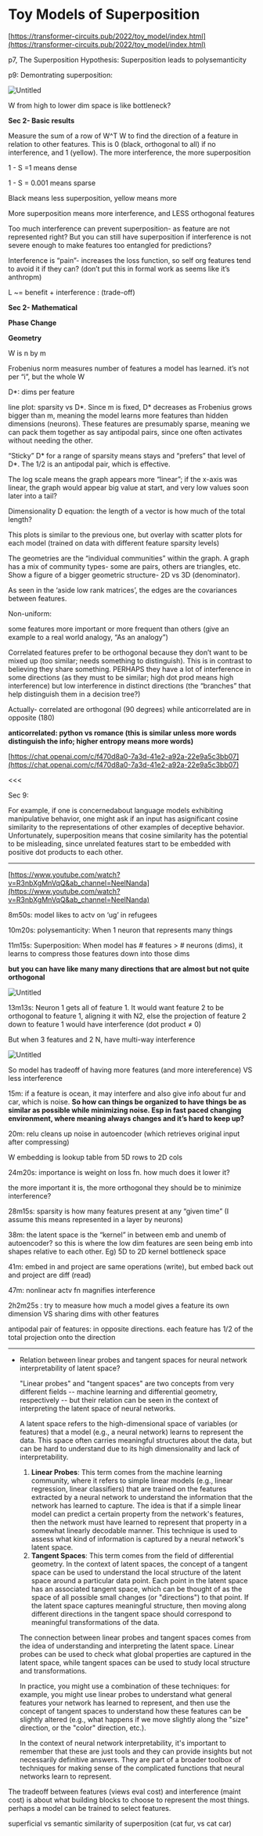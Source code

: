 # Toy Models of Superposition

[https://transformer-circuits.pub/2022/toy_model/index.html](https://transformer-circuits.pub/2022/toy_model/index.html)

p7, The Superposition Hypothesis: Superposition leads to polysemanticity

p9: Demontrating superposition:

![Untitled](Toy%20Models%20of%20Superposition%209538794a63a541ebbd6aa19b19195839/Untitled.png)

W from high to lower dim space is like bottleneck?

**************************Sec 2- Basic results**************************

Measure the sum of a row of W^T W to find the direction of a feature in relation to other features. This is 0 (black, orthogonal to all) if no interference, and 1 (yellow). The more interference, the more superposition

1 - S =1 means dense

1 - S = 0.001 means sparse

Black means less superposition, yellow means more

More superposition means more interference, and LESS orthogonal features

Too much interference can prevent superposition- as feature are not represented right? But you can still have superposition if interference is not severe enough to make features too entangled for predictions?

Interference is “pain”- increases the loss function, so self org features tend to avoid it if they can? (don’t put this in formal work as seems like it’s anthropm)

L ~= benefit + interference : (trade-off)

**Sec 2- Mathematical**

************************Phase Change************************

**Geometry**

W is n by m

Frobenius norm measures number of features a model has learned. it’s not per “i”, but the whole W

D*: dims per feature

line plot: sparsity vs D*. Since m is fixed, D* decreases as Frobenius grows bigger than m, meaning the model learns more features than hidden dimensions (neurons). These features are presumably sparse, meaning we can pack them together as say antipodal pairs, since one often activates without needing the other.

“Sticky” D* for a range of sparsity means stays and “prefers” that level of D*. The 1/2 is an antipodal pair, which is effective.

The log scale means the graph appears more “linear”; if the x-axis was linear, the graph would appear big value at start, and very low values soon later into a tail?

Dimensionality D equation: the length of a vector is how much of the total length?

This plots is similar to the previous one, but overlay with scatter plots for each model (trained on data with different feature sparsity levels)

The geometries are the “individual communities” within the graph. A graph has a mix of community types- some are pairs, others are triangles, etc. Show a figure of a bigger geometric structure- 2D vs 3D (denominator).

As seen in the ‘aside low rank matrices’, the edges are the covariances between features.

Non-uniform:

some features more important or more frequent than others (give an example to a real world analogy, “As an analogy”)

Correlated features prefer to be orthogonal because they don’t want to be mixed up (too similar; needs something to distinguish). This is in contrast to believing they share something. PERHAPS they have a lot of interference in some directions (as they must to be similar; high dot prod means high interference) but low interference in distinct directions (the “branches” that help distinguish them in a decision tree?)

Actually- correlated are orthogonal (90 degrees) while anticorrelated are in opposite (180)

**anticorrelated: python vs romance (this is similar unless more words distinguish the info; higher entropy means more words)**

[https://chat.openai.com/c/f470d8a0-7a3d-41e2-a92a-22e9a5c3bb07](https://chat.openai.com/c/f470d8a0-7a3d-41e2-a92a-22e9a5c3bb07)

<<<

Sec 9:

For example, if one is concernedabout language models exhibiting manipulative behavior, one might ask if an input has asignificant cosine similarity to the representations of other examples of deceptive behavior. Unfortunately, superposition means that cosine similarity has the potential to be misleading, since unrelated features start to be embedded with positive dot products to each other.

---

[https://www.youtube.com/watch?v=R3nbXgMnVqQ&ab_channel=NeelNanda](https://www.youtube.com/watch?v=R3nbXgMnVqQ&ab_channel=NeelNanda)

8m50s: model likes to actv on ‘ug’ in refugees

10m20s: polysemanticity: When 1 neuron that represents many things

11m15s: Superposition: When model has # features > # neurons (dims), it learns to compress those features down into those dims

**but you can have like many many directions that are almost but not quite orthogonal** 

![Untitled](Toy%20Models%20of%20Superposition%209538794a63a541ebbd6aa19b19195839/Untitled%201.png)

13m13s: Neuron 1 gets all of feature 1. It would want feature 2 to be orthogonal to feature 1, aligning it with N2, else the projection of feature 2 down to feature 1 would have interference (dot product ≠ 0)

But when 3 features and 2 N, have multi-way interference

![Untitled](Toy%20Models%20of%20Superposition%209538794a63a541ebbd6aa19b19195839/Untitled%202.png)

So model has tradeoff of having more features (and more intereference) VS less interference

15m: if a feature is ocean, it may interfere and also give info about fur and car, which is noise. **********************************************************************So how can things be organized to have things be as similar as possible while minimizing noise. Esp in fast paced changing environment, where meaning always changes and it’s hard to keep up?**********************************************************************

20m: relu cleans up noise in autoencoder (which retrieves original input after compressing)

W embedding is lookup table from 5D rows to 2D cols

24m20s: importance is weight on loss fn. how much does it lower it?

the more important it is, the more orthogonal they should be to minimize interference?

28m15s: sparsity is how many features present at any “given time” (I assume this means represented in a layer by neurons)

38m: the latent space is the “kernel” in between emb and unemb of autoencoder? so this is where the low dim features are seen being emb into shapes relative to each other. Eg) 5D to 2D kernel bottleneck space

41m: embed in and project are same operations (write), but embed back out and project are diff (read)

47m: nonlinear actv fn magnifies interference

2h2m25s : try to measure how much a model gives a feature its own dimension VS sharing dims with other features

antipodal pair of features: in opposite directions. each feature has 1/2 of the total projection onto the direction

---

- Relation between linear probes and tangent spaces for neural network interpretability of latent space?
    
    "Linear probes" and "tangent spaces" are two concepts from very different fields -- machine learning and differential geometry, respectively -- but their relation can be seen in the context of interpreting the latent space of neural networks.
    
    A latent space refers to the high-dimensional space of variables (or features) that a model (e.g., a neural network) learns to represent the data. This space often carries meaningful structures about the data, but can be hard to understand due to its high dimensionality and lack of interpretability.
    
    1. **Linear Probes**: This term comes from the machine learning community, where it refers to simple linear models (e.g., linear regression, linear classifiers) that are trained on the features extracted by a neural network to understand the information that the network has learned to capture. The idea is that if a simple linear model can predict a certain property from the network's features, then the network must have learned to represent that property in a somewhat linearly decodable manner. This technique is used to assess what kind of information is captured by a neural network's latent space.
    2. **Tangent Spaces**: This term comes from the field of differential geometry. In the context of latent spaces, the concept of a tangent space can be used to understand the local structure of the latent space around a particular data point. Each point in the latent space has an associated tangent space, which can be thought of as the space of all possible small changes (or "directions") to that point. If the latent space captures meaningful structure, then moving along different directions in the tangent space should correspond to meaningful transformations of the data.
    
    The connection between linear probes and tangent spaces comes from the idea of understanding and interpreting the latent space. Linear probes can be used to check what global properties are captured in the latent space, while tangent spaces can be used to study local structure and transformations.
    
    In practice, you might use a combination of these techniques: for example, you might use linear probes to understand what general features your network has learned to represent, and then use the concept of tangent spaces to understand how these features can be slightly altered (e.g., what happens if we move slightly along the "size" direction, or the "color" direction, etc.).
    
    In the context of neural network interpretability, it's important to remember that these are just tools and they can provide insights but not necessarily definitive answers. They are part of a broader toolbox of techniques for making sense of the complicated functions that neural networks learn to represent.
    

The tradeoff between features (views eval cost) and interference (maint cost) is about what building blocks to choose to represent the most things. perhaps a model can be trained to select features.

superficial vs semantic similarity of superposition (cat fur, vs cat car)